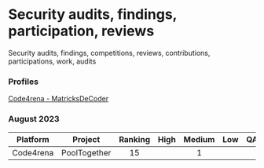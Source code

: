 # Security audits, findings, participation, reviews 
Security audits, findings, competitions, reviews, contributions, participations, work, audits 

### Profiles 
[Code4rena - MatricksDeCoder](https://code4rena.com/@MatricksDeCoder)

### August 2023 
 | Platform     | Project        | Ranking | High   | Medium | Low    | QA/Informational | Gas    | Earnings |
 |  :-----:     | :-----:        |:-----:  |:-----: |:-----: |:-----: | :-----:          | :-----:| :-----:  |
 | Code4rena    | PoolTogether   |     15  |        |    1   |        |                  |        | $476.00  |
